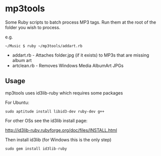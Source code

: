 mp3tools
=============================

Some Ruby scripts to batch process MP3 tags. Run them at the root of the folder you wish to
process.

e.g.

    ~/Music $ ruby ~/mp3tools/addart.rb

* addart.rb - Attaches folder.jpg (if it exists) to MP3s that are missing album art
* artclean.rb - Removes Windows Media AlbumArt JPGs


Usage
-----------------------------

mp3tools uses id3lib-ruby which requires some packages

For Ubuntu:

    sudo aptitude install libid3-dev ruby-dev g++

For other OSs see the id3lib install page:

<http://id3lib-ruby.rubyforge.org/doc/files/INSTALL.html>

Then install id3lib (for Windows this is the only step)

    sudo gem install id3lib-ruby

